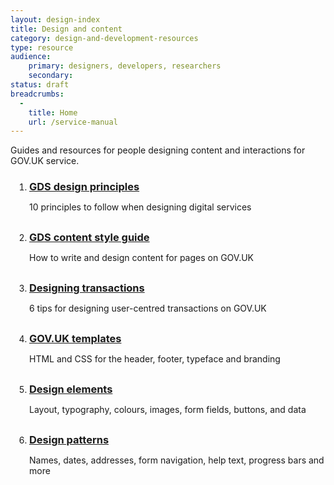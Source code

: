 ```yaml
---
layout: design-index
title: Design and content
category: design-and-development-resources
type: resource
audience:
    primary: designers, developers, researchers
    secondary:
status: draft
breadcrumbs:
  -
    title: Home
    url: /service-manual
---
```


<style>
.index-list{
	padding-left: 0;
	margin-left: 30px;
}
.index-list li{
	padding-left: 0;
	list-style-image: none;
	list-style-type: decimal;
	margin-bottom: 30px;
}
.index-list h3{
	margin-bottom: 5px;
}
.index-list p{
}
</style>

<p class="intro">Guides and resources for people designing content and interactions for GOV.UK service.</p>

<ul class="index-list">
	<li>
		<h3><a href="https://www.gov.uk/design-principles">GDS design principles</a></h3>
		<p>10 principles to follow when designing digital services</p>
	</li>
	<li>
		<h3><a href="https://www.gov.uk/design-principles/style-guide">GDS content style guide</a></h3>
		<p>How to write and design content for pages on GOV.UK</p>
	</li>
	<li>
		<h3><a href="../user-centered-design/designing-transactions.html">Designing transactions</a></h3>
		<p>6 tips for designing user-centred transactions on GOV.UK</p>
	</li>
	<li>
		<h3><a href="../user-centered-design/resources/page-templates.html">GOV.UK templates</a></h3>
		<p>HTML and CSS for the header, footer, typeface and branding</p>
	</li>
	<li>
		<h3><a href="http://govuk-elements.herokuapp.com/">Design elements</a></h3>
		<p>Layout, typography, colours, images, form fields, buttons, and data</p>
	</li>
	<li>
		<h3><a href="http://govuk-elements.herokuapp.com/">Design patterns</a></h3>
		<p>Names, dates, addresses, form navigation, help text, progress bars and more</p>
	</li>
</ul>



<br>
<br>

